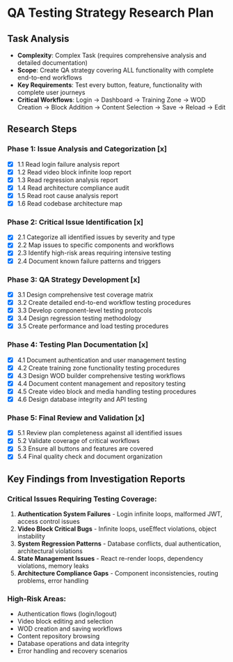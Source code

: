 # QA Testing Strategy Research Plan

## Task Analysis
- **Complexity**: Complex Task (requires comprehensive analysis and detailed documentation)
- **Scope**: Create QA strategy covering ALL functionality with complete end-to-end workflows
- **Key Requirements**: Test every button, feature, functionality with complete user journeys
- **Critical Workflows**: Login → Dashboard → Training Zone → WOD Creation → Block Addition → Content Selection → Save → Reload → Edit

## Research Steps

### Phase 1: Issue Analysis and Categorization [x]
- [x] 1.1 Read login failure analysis report
- [x] 1.2 Read video block infinite loop report
- [x] 1.3 Read regression analysis report
- [x] 1.4 Read architecture compliance audit
- [x] 1.5 Read root cause analysis report
- [x] 1.6 Read codebase architecture map

### Phase 2: Critical Issue Identification [x]
- [x] 2.1 Categorize all identified issues by severity and type
- [x] 2.2 Map issues to specific components and workflows
- [x] 2.3 Identify high-risk areas requiring intensive testing
- [x] 2.4 Document known failure patterns and triggers

### Phase 3: QA Strategy Development [x]
- [x] 3.1 Design comprehensive test coverage matrix
- [x] 3.2 Create detailed end-to-end workflow testing procedures
- [x] 3.3 Develop component-level testing protocols
- [x] 3.4 Design regression testing methodology
- [x] 3.5 Create performance and load testing procedures

### Phase 4: Testing Plan Documentation [x]
- [x] 4.1 Document authentication and user management testing
- [x] 4.2 Create training zone functionality testing procedures
- [x] 4.3 Design WOD builder comprehensive testing workflows
- [x] 4.4 Document content management and repository testing
- [x] 4.5 Create video block and media handling testing procedures
- [x] 4.6 Design database integrity and API testing

### Phase 5: Final Review and Validation [x]
- [x] 5.1 Review plan completeness against all identified issues
- [x] 5.2 Validate coverage of critical workflows
- [x] 5.3 Ensure all buttons and features are covered
- [x] 5.4 Final quality check and document organization

## Key Findings from Investigation Reports

### Critical Issues Requiring Testing Coverage:
1. **Authentication System Failures** - Login infinite loops, malformed JWT, access control issues
2. **Video Block Critical Bugs** - Infinite loops, useEffect violations, object instability
3. **System Regression Patterns** - Database conflicts, dual authentication, architectural violations
4. **State Management Issues** - React re-render loops, dependency violations, memory leaks
5. **Architecture Compliance Gaps** - Component inconsistencies, routing problems, error handling

### High-Risk Areas:
- Authentication flows (login/logout)
- Video block editing and selection
- WOD creation and saving workflows
- Content repository browsing
- Database operations and data integrity
- Error handling and recovery scenarios
